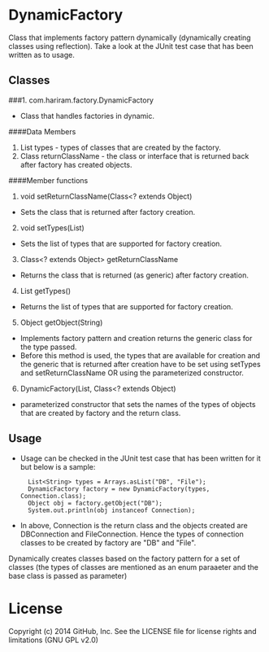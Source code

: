DynamicFactory
==============

Class that implements factory pattern dynamically (dynamically creating classes using reflection). Take a look at the JUnit test case that has been written as to usage.

Classes
----------
###1. com.hariram.factory.DynamicFactory
  - Class that handles factories in dynamic.
 
####Data Members
1. List<String> types - types of classes that are created by the factory.
2. Class returnClassName - the class or interface that is returned back after factory has created objects. 

####Member functions

1. void setReturnClassName(Class<? extends Object)
  - Sets the class that is returned after factory creation.
 
2. void setTypes(List<String>)
  - Sets the list of types that are supported for factory creation.
 
3. Class<? extends Object> getReturnClassName
  - Returns the class that is returned (as generic) after factory creation.

4. List<String> getTypes()
  - Returns the list of types that are supported for factory creation.
 
5. Object getObject(String)
  - Implements factory pattern and creation returns the generic class for the type passed.
  - Before this method is used, the types that are available for creation and the generic that is returned after creation have to be set using setTypes and setReturnClassName OR using the parameterized constructor.
  
6. DynamicFactory(List<String>, Class<? extends Object)
  - parameterized constructor that sets the names of the types of objects that are created by factory and the return class.
  
Usage
----------
- Usage can be checked in the JUnit test case that has been written for it but below is a sample:

		List<String> types = Arrays.asList("DB", "File");
		DynamicFactory factory = new DynamicFactory(types, Connection.class);
		Object obj = factory.getObject("DB");
		System.out.println(obj instanceof Connection);

- In above, Connection is the return class and the objects created are DBConnection and FileConnection. Hence the types of connection classes to be created by factory are "DB" and "File".

Dynamically creates classes based on the factory pattern for a set of classes (the types of classes are mentioned as an enum paraaeter and the base class is passed as parameter)

License
==========
Copyright (c) 2014 GitHub, Inc. See the LICENSE file for license rights and limitations (GNU GPL v2.0)
